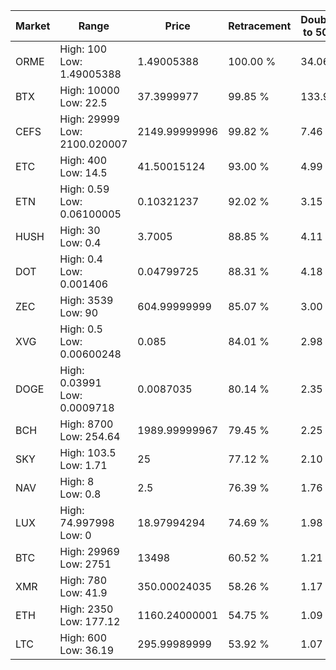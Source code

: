 | Market | Range | Price| Retracement | Doubles to 50% |
| --- | --- | --- | --- | --- |
| ORME | High: 100<br />Low: 1.49005388 | 1.49005388 | 100.00 % | 34.06 |
| BTX | High: 10000<br />Low: 22.5 | 37.3999977 | 99.85 % | 133.99 |
| CEFS | High: 29999<br />Low: 2100.020007 | 2149.99999996 | 99.82 % | 7.46 |
| ETC | High: 400<br />Low: 14.5 | 41.50015124 | 93.00 % | 4.99 |
| ETN | High: 0.59<br />Low: 0.06100005 | 0.10321237 | 92.02 % | 3.15 |
| HUSH | High: 30<br />Low: 0.4 | 3.7005 | 88.85 % | 4.11 |
| DOT | High: 0.4<br />Low: 0.001406 | 0.04799725 | 88.31 % | 4.18 |
| ZEC | High: 3539<br />Low: 90 | 604.99999999 | 85.07 % | 3.00 |
| XVG | High: 0.5<br />Low: 0.00600248 | 0.085 | 84.01 % | 2.98 |
| DOGE | High: 0.03991<br />Low: 0.0009718 | 0.0087035 | 80.14 % | 2.35 |
| BCH | High: 8700<br />Low: 254.64 | 1989.99999967 | 79.45 % | 2.25 |
| SKY | High: 103.5<br />Low: 1.71 | 25 | 77.12 % | 2.10 |
| NAV | High: 8<br />Low: 0.8 | 2.5 | 76.39 % | 1.76 |
| LUX | High: 74.997998<br />Low: 0 | 18.97994294 | 74.69 % | 1.98 |
| BTC | High: 29969<br />Low: 2751 | 13498 | 60.52 % | 1.21 |
| XMR | High: 780<br />Low: 41.9 | 350.00024035 | 58.26 % | 1.17 |
| ETH | High: 2350<br />Low: 177.12 | 1160.24000001 | 54.75 % | 1.09 |
| LTC | High: 600<br />Low: 36.19 | 295.99989999 | 53.92 % | 1.07 |

